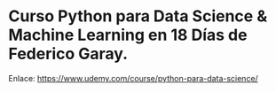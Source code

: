 # Curso Python para Data Science & Machine Learning en 18 Días de Federico Garay.
Enlace: https://www.udemy.com/course/python-para-data-science/
